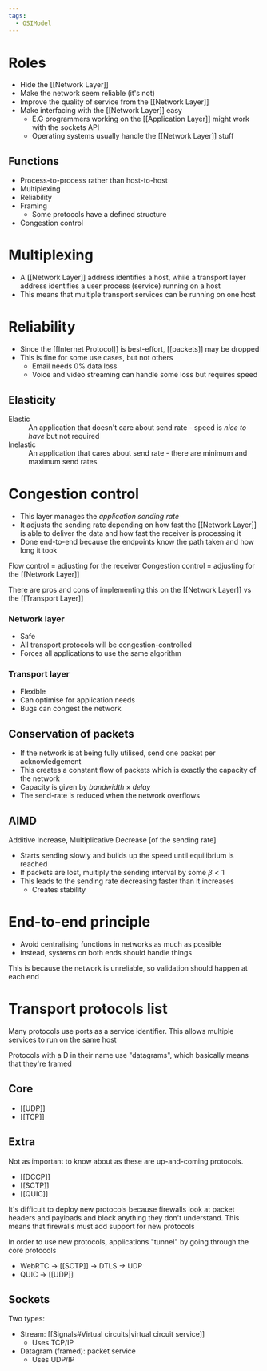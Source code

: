 ```yaml
---
tags:
  - OSIModel
---
```


# Roles
- Hide the [[Network Layer]]
- Make the network seem reliable (it's not)
- Improve the quality of service from the [[Network Layer]]
- Make interfacing with the [[Network Layer]] easy
	- E.G programmers working on the [[Application Layer]] might work with the sockets API
	- Operating systems usually handle the [[Network Layer]] stuff

## Functions
- Process-to-process rather than host-to-host
- Multiplexing
- Reliability
- Framing
	- Some protocols have a defined structure
- Congestion control

# Multiplexing
- A [[Network Layer]] address identifies a host, while a transport layer address identifies a user process (service) running on a host
- This means that multiple transport services can be running on one host

# Reliability
- Since the [[Internet Protocol]] is best-effort, [[packets]] may be dropped
- This is fine for some use cases, but not others
	- Email needs 0% data loss
	- Voice and video streaming can handle some loss but requires speed

## Elasticity
<dl>
	<dt>Elastic</dt>
	<dd>An application that doesn't care about send rate - speed is <i>nice to have</i> but not required</dd><dt>Inelastic</dt>
	<dd>An application that cares about send rate - there are minimum and maximum send rates</dd>
</dl>

# Congestion control
- This layer manages the *application sending rate*
- It adjusts the sending rate depending on how fast the [[Network Layer]] is able to deliver the data and how fast the receiver is processing it
- Done end-to-end because the endpoints know the path taken and how long it took

Flow control = adjusting for the receiver
Congestion control = adjusting for the [[Network Layer]]

There are pros and cons of implementing this on the [[Network Layer]] vs the [[Transport Layer]]

### Network layer
<ul class="breakdown">
	<li class="pro">Safe</li>
	<li class="pro">All transport protocols will be congestion-controlled</li>
	<li class="con">Forces all applications to use the same algorithm</li>
</ul>

### Transport layer
<ul class="breakdown">
	<li class="pro">Flexible</li>
	<li class="pro">Can optimise for application needs</li>
	<li class="con">Bugs can congest the network</li>
</ul>

## Conservation of packets
- If the network is at being fully utilised, send one packet per acknowledgement
- This creates a constant flow of packets which is exactly the capacity of the network
- Capacity is given by $bandwidth \times delay$
- The send-rate is reduced when the network overflows

## AIMD
Additive Increase, Multiplicative Decrease \[of the sending rate\]
- Starts sending slowly and builds up the speed until equilibrium is reached
- If packets are lost, multiply the sending interval by some $\beta < 1$ 
- This leads to the sending rate decreasing faster than it increases
	- Creates stability

# End-to-end principle
- Avoid centralising functions in networks as much as possible
- Instead, systems on both ends should handle things

This is because the network is unreliable, so validation should happen at each end

# Transport protocols list
Many protocols use ports as a service identifier. This allows multiple services to run on the same host

Protocols with a D in their name use "datagrams", which basically means that they're framed

## Core
- [[UDP]]
- [[TCP]]

## Extra
Not as important to know about as these are up-and-coming protocols. 
- [[DCCP]]
- [[SCTP]]
- [[QUIC]]

It's difficult to deploy new protocols because firewalls look at packet headers and payloads and block anything they don't understand. This means that firewalls must add support for new protocols

In order to use new protocols, applications "tunnel" by going through the core protocols
- WebRTC -> [[SCTP]] -> DTLS -> UDP
- QUIC -> [[UDP]]

## Sockets
Two types:
- Stream: [[Signals#Virtual circuits|virtual circuit service]]
	- Uses TCP/IP
- Datagram (framed): packet service
	- Uses UDP/IP

